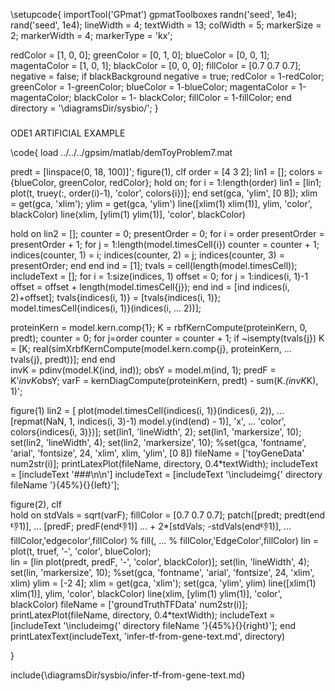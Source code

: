 \setupcode{
  importTool('GPmat')
  gpmatToolboxes
  randn('seed', 1e4);
  rand('seed', 1e4);
  lineWidth = 4;
  textWidth = 13;
  colWidth = 5;
  markerSize = 2;
  markerWidth = 4;
  markerType = 'kx';
  
  redColor = [1, 0, 0];
  greenColor = [0, 1, 0];
  blueColor = [0, 0, 1];
  magentaColor = [1, 0, 1];
  blackColor = [0, 0, 0];
  fillColor = [0.7 0.7 0.7];
  negative = false;
  if blackBackground
    negative = true;
    redColor = 1-redColor;
    greenColor = 1-greenColor;
    blueColor =  1-blueColor;
    magentaColor = 1-magentaColor;
    blackColor = 1- blackColor;
    fillColor = 1-fillColor;
  end
  directory = '\diagramsDir/sysbio/';
}

###

ODE1 ARTIFICIAL EXAMPLE

\code{
load ../../../gpsim/matlab/demToyProblem7.mat

predt = [linspace(0, 18, 100)]';
figure(1), clf
order = [4 3 2];
lin1 = [];
colors = {blueColor, greenColor, redColor};
hold on;
for i = 1:length(order)
  lin1 = [lin1; plot(t, truey(:, order(i)-1), 'color', colors{i})];
end
set(gca, 'ylim', [0 8]);
xlim = get(gca, 'xlim');
ylim = get(gca, 'ylim')
line([xlim(1) xlim(1)], ylim, 'color', blackColor)
line(xlim, [ylim(1) ylim(1)], 'color', blackColor)

hold on
lin2 = [];
counter = 0;
presentOrder = 0;
for i = order
  presentOrder = presentOrder + 1;
  for j = 1:length(model.timesCell{i})
    counter = counter + 1;
    indices(counter, 1) = i;
    indices(counter, 2) = j;
    indices(counter, 3) = presentOrder;
  end
end
ind = [1];
tvals = cell(length(model.timesCell));
includeText = [];
for i = 1:size(indices, 1)
  offset = 0;
  for j = 1:indices(i, 1)-1
    offset = offset + length(model.timesCell{j});
  end
  ind = [ind indices(i, 2)+offset];
  tvals{indices(i, 1)} = [tvals{indices(i, 1)}; model.timesCell{indices(i, 1)}(indices(i, ...
                                                    2))];
  
  proteinKern = model.kern.comp{1};
  K = rbfKernCompute(proteinKern, 0, predt);
  counter = 0;
  for j=order
    counter = counter + 1;
    if ~isempty(tvals{j})
      K = [K; real(simXrbfKernCompute(model.kern.comp{j}, proteinKern, ...
                                      tvals{j}, predt))];
    end
  end  
  invK = pdinv(model.K(ind, ind));
  obsY = model.m(ind, 1);
  predF = K'*invK*obsY;
  varF = kernDiagCompute(proteinKern, predt) - sum(K.*(invK*K), 1)';
  
  figure(1)
  lin2 = [ plot(model.timesCell{indices(i, 1)}(indices(i, 2)), ...
               [repmat(NaN, 1, indices(i, 3)-1) model.y(ind(end) - 1)], 'x', ...
               'color', colors{indices(i, 3)})];
  set(lin1, 'lineWidth', 2);
  set(lin1, 'markersize', 10);
  set(lin2, 'lineWidth', 4);
  set(lin2, 'markersize', 10);
  %set(gca, 'fontname', 'arial', 'fontsize', 24, 'xlim', xlim, 'ylim', [0 8])
  fileName = ['toyGeneData' num2str(i)];
  printLatexPlot(fileName, directory, 0.4*textWidth);
  includeText = [includeText '###\n\n']
  includeText = [includeText '\includeimg{' directory fileName '}{45%}{}{left}'];
   
  figure(2), clf  
  hold on
  stdVals = sqrt(varF);
  fillColor = [0.7 0.7 0.7];
  patch([predt; predt(end:-1:1)], ...
        [predF; predF(end:-1:1)] ...
        + 2*[stdVals; -stdVals(end:-1:1)], ...
            fillColor,'edgecolor',fillColor)
  % fill(, ...
  %      fillColor,'EdgeColor',fillColor)
  lin = plot(t, truef, '-', 'color', blueColor);  
  lin = [lin plot(predt, predF, '-', 'color', blackColor)];
  set(lin, 'lineWidth', 4);
  set(lin, 'markersize', 10);
  %set(gca, 'fontname', 'arial', 'fontsize', 24, 'xlim', xlim)
  ylim = [-2 4];
  xlim = get(gca, 'xlim');
  set(gca, 'ylim', ylim)
  line([xlim(1) xlim(1)], ylim, 'color', blackColor)
  line(xlim, [ylim(1) ylim(1)], 'color', blackColor)
  fileName = ['groundTruthTFData' num2str(i)];
  printLatexPlot(fileName, directory, 0.4*textWidth);
  includeText = [includeText '\includeimg{' directory fileName '}{45%}{}{right}'];
end
    printLatexText(includeText, 'infer-tf-from-gene-text.md', directory)

}

include{\diagramsDir/sysbio/infer-tf-from-gene-text.md}


